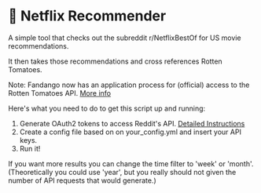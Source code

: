 🎥 Netflix Recommender
======================

A simple tool that checks out the subreddit r/NetflixBestOf for US movie recommendations.

It then takes those recommendations and cross references Rotten Tomatoes.

Note: Fandango now has an application process for (official) access to the Rotten Tomatoes API. [More info](https://developer.fandango.com/rotten_tomatoes)

Here's what you need to do to get this script up and running:
1. Generate OAuth2 tokens to access Reddit's API. [Detailed Instructions](https://github.com/reddit-archive/reddit/wiki/OAuth2)
2. Create a config file based on on your_config.yml and insert your API keys.
3. Run it!

If you want more results you can change the time filter to 'week' or 'month'. (Theoretically you could use 'year', but you really should not given the number of API requests that would generate.)
